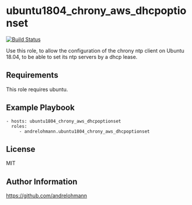 ubuntu1804_chrony_aws_dhcpoptionset
===================================

[![Build Status](https://travis-ci.org/andrelohmann/ansible-role-ubuntu1804_chrony_aws_dhcpoptionset.svg?branch=master)](https://travis-ci.org/andrelohmann/ansible-role-ubuntu1804_chrony_aws_dhcpoptionset)

Use this role, to allow the configuration of the chrony ntp client on Ubuntu 18.04, to be able to set its ntp servers by a dhcp lease.


Requirements
------------

This role requires ubuntu.

Example Playbook
----------------

    - hosts: ubuntu1804_chrony_aws_dhcpoptionset
      roles:
         - andrelohmann.ubuntu1804_chrony_aws_dhcpoptionset

License
-------

MIT

Author Information
------------------

https://github.com/andrelohmann
